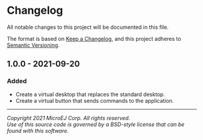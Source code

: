 # Changelog

All notable changes to this project will be documented in this file.

The format is based on [Keep a Changelog](https://keepachangelog.com/en/1.0.0/),
and this project adheres to [Semantic Versioning](https://semver.org/spec/v2.0.0.html).

## 1.0.0 - 2021-09-20

### Added

- Create a virtual desktop that replaces the standard desktop.
- Create a virtual button that sends commands to the application.

---  
_Copyright 2021 MicroEJ Corp. All rights reserved._  
_Use of this source code is governed by a BSD-style license that can be found with this software._  